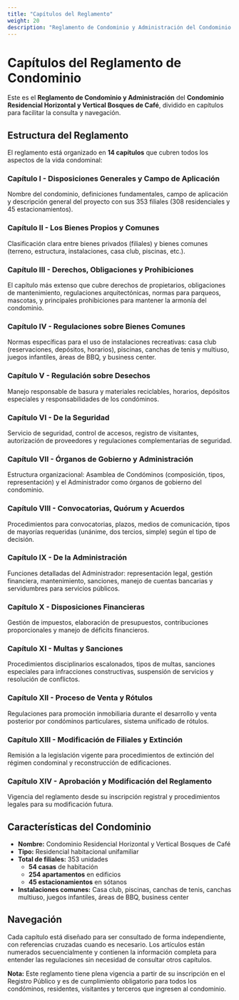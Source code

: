 ```yaml
---
title: "Capítulos del Reglamento"
weight: 20
description: "Reglamento de Condominio y Administración del Condominio Residencial Horizontal y Vertical Bosques de Café dividido por capítulos"
---
```


# Capítulos del Reglamento de Condominio

Este es el **Reglamento de Condominio y Administración** del **Condominio Residencial Horizontal y Vertical Bosques de Café**, dividido en capítulos para facilitar la consulta y navegación.

## Estructura del Reglamento

El reglamento está organizado en **14 capítulos** que cubren todos los aspectos de la vida condominal:

### **Capítulo I - Disposiciones Generales y Campo de Aplicación**
Nombre del condominio, definiciones fundamentales, campo de aplicación y descripción general del proyecto con sus 353 filiales (308 residenciales y 45 estacionamientos).

### **Capítulo II - Los Bienes Propios y Comunes**
Clasificación clara entre bienes privados (filiales) y bienes comunes (terreno, estructura, instalaciones, casa club, piscinas, etc.).

### **Capítulo III - Derechos, Obligaciones y Prohibiciones**
El capítulo más extenso que cubre derechos de propietarios, obligaciones de mantenimiento, regulaciones arquitectónicas, normas para parqueos, mascotas, y principales prohibiciones para mantener la armonía del condominio.

### **Capítulo IV - Regulaciones sobre Bienes Comunes**
Normas específicas para el uso de instalaciones recreativas: casa club (reservaciones, depósitos, horarios), piscinas, canchas de tenis y multiuso, juegos infantiles, áreas de BBQ, y business center.

### **Capítulo V - Regulación sobre Desechos**
Manejo responsable de basura y materiales reciclables, horarios, depósitos especiales y responsabilidades de los condóminos.

### **Capítulo VI - De la Seguridad**
Servicio de seguridad, control de accesos, registro de visitantes, autorización de proveedores y regulaciones complementarias de seguridad.

### **Capítulo VII - Órganos de Gobierno y Administración**
Estructura organizacional: Asamblea de Condóminos (composición, tipos, representación) y el Administrador como órganos de gobierno del condominio.

### **Capítulo VIII - Convocatorias, Quórum y Acuerdos**
Procedimientos para convocatorias, plazos, medios de comunicación, tipos de mayorías requeridas (unánime, dos tercios, simple) según el tipo de decisión.

### **Capítulo IX - De la Administración**
Funciones detalladas del Administrador: representación legal, gestión financiera, mantenimiento, sanciones, manejo de cuentas bancarias y servidumbres para servicios públicos.

### **Capítulo X - Disposiciones Financieras**
Gestión de impuestos, elaboración de presupuestos, contribuciones proporcionales y manejo de déficits financieros.

### **Capítulo XI - Multas y Sanciones**
Procedimientos disciplinarios escalonados, tipos de multas, sanciones especiales para infracciones constructivas, suspensión de servicios y resolución de conflictos.

### **Capítulo XII - Proceso de Venta y Rótulos**
Regulaciones para promoción inmobiliaria durante el desarrollo y venta posterior por condóminos particulares, sistema unificado de rótulos.

### **Capítulo XIII - Modificación de Filiales y Extinción**
Remisión a la legislación vigente para procedimientos de extinción del régimen condominal y reconstrucción de edificaciones.

### **Capítulo XIV - Aprobación y Modificación del Reglamento**
Vigencia del reglamento desde su inscripción registral y procedimientos legales para su modificación futura.

## Características del Condominio

- **Nombre:** Condominio Residencial Horizontal y Vertical Bosques de Café
- **Tipo:** Residencial habitacional unifamiliar
- **Total de filiales:** 353 unidades
  - **54 casas** de habitación
  - **254 apartamentos** en edificios
  - **45 estacionamientos** en sótanos
- **Instalaciones comunes:** Casa club, piscinas, canchas de tenis, canchas multiuso, juegos infantiles, áreas de BBQ, business center

## Navegación

Cada capítulo está diseñado para ser consultado de forma independiente, con referencias cruzadas cuando es necesario. Los artículos están numerados secuencialmente y contienen la información completa para entender las regulaciones sin necesidad de consultar otros capítulos.

**Nota:** Este reglamento tiene plena vigencia a partir de su inscripción en el Registro Público y es de cumplimiento obligatorio para todos los condóminos, residentes, visitantes y terceros que ingresen al condominio.